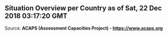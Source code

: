## Situation Overview per Country as of Sat, 22 Dec 2018 03:17:20 GMT

Source: **ACAPS (Assessment Capacities Project) - https://www.acaps.org**